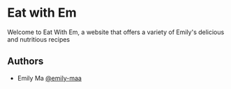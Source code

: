 # Eat with Em

Welcome to Eat With Em, a website that offers a variety of Emily's delicious and nutritious recipes

## Authors
- Emily Ma [@emily-maa](https://github.com/emily-maa)